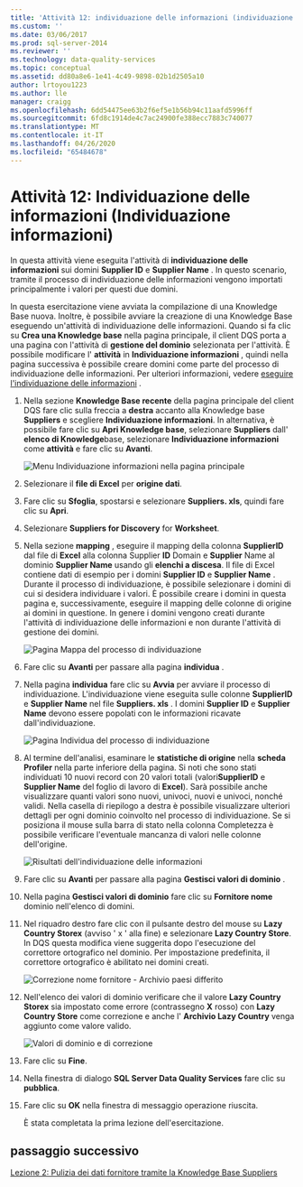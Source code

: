 ```yaml
---
title: 'Attività 12: individuazione delle informazioni (individuazione informazioni) | Microsoft Docs'
ms.custom: ''
ms.date: 03/06/2017
ms.prod: sql-server-2014
ms.reviewer: ''
ms.technology: data-quality-services
ms.topic: conceptual
ms.assetid: dd80a8e6-1e41-4c49-9898-02b1d2505a10
author: lrtoyou1223
ms.author: lle
manager: craigg
ms.openlocfilehash: 6dd54475ee63b2f6ef5e1b56b94c11aafd5996ff
ms.sourcegitcommit: 6fd8c1914de4c7ac24900fe388ecc7883c740077
ms.translationtype: MT
ms.contentlocale: it-IT
ms.lasthandoff: 04/26/2020
ms.locfileid: "65484678"
---
```

# <a name="task-12-discovering-knowledge-knowledge-discovery"></a>Attività 12: Individuazione delle informazioni (Individuazione informazioni)
  In questa attività viene eseguita l'attività di **individuazione delle informazioni** sui domini **Supplier ID** e **Supplier Name** . In questo scenario, tramite il processo di individuazione delle informazioni vengono importati principalmente i valori per questi due domini.  
  
 In questa esercitazione viene avviata la compilazione di una Knowledge Base nuova. Inoltre, è possibile avviare la creazione di una Knowledge Base eseguendo un'attività di individuazione delle informazioni. Quando si fa clic su **Crea una Knowledge base** nella pagina principale, il client DQS porta a una pagina con l'attività di **gestione del dominio** selezionata per l'attività. È possibile modificare l' **attività** in **Individuazione informazioni** , quindi nella pagina successiva è possibile creare domini come parte del processo di individuazione delle informazioni. Per ulteriori informazioni, vedere [eseguire l'individuazione delle informazioni](https://msdn.microsoft.com/library/hh510398.aspx) .  
  
1.  Nella sezione **Knowledge Base recente** della pagina principale del client DQS fare clic sulla freccia a **destra** accanto alla Knowledge base **Suppliers** e scegliere **Individuazione informazioni**. In alternativa, è possibile fare clic su **Apri Knowledge base**, selezionare **Suppliers** dall' **elenco di Knowledge**base, selezionare **Individuazione informazioni** come **attività** e fare clic su **Avanti**.  
  
     ![Menu Individuazione informazioni nella pagina principale](../../2014/tutorials/media/et-discoveringknowledge-01.jpg "Menu Individuazione informazioni nella pagina principale")  
  
2.  Selezionare il **file di Excel** per **origine dati**.  
  
3.  Fare clic su **Sfoglia**, spostarsi e selezionare **Suppliers. xls**, quindi fare clic su **Apri**.  
  
4.  Selezionare **Suppliers for Discovery** for **Worksheet**.  
  
5.  Nella sezione **mapping** , eseguire il mapping della colonna **SupplierID** dal file di **Excel** alla colonna Supplier **ID** Domain e **Supplier** Name al dominio **Supplier Name** usando gli **elenchi a discesa**. Il file di Excel contiene dati di esempio per i domini **Supplier ID** e **Supplier Name** . Durante il processo di individuazione, è possibile selezionare i domini di cui si desidera individuare i valori. È possibile creare i domini in questa pagina e, successivamente, eseguire il mapping delle colonne di origine ai domini in questione. In genere i domini vengono creati durante l'attività di individuazione delle informazioni e non durante l'attività di gestione dei domini.  
  
     ![Pagina Mappa del processo di individuazione](../../2014/tutorials/media/et-discoveringknowledge-02.jpg "Pagina Mappa del processo di individuazione")  
  
6.  Fare clic su **Avanti** per passare alla pagina **individua** .  
  
7.  Nella pagina **individua** fare clic su **Avvia** per avviare il processo di individuazione. L'individuazione viene eseguita sulle colonne **SupplierID** e **Supplier Name** nel file **Suppliers. xls** . I domini **Supplier ID** e **Supplier Name** devono essere popolati con le informazioni ricavate dall'individuazione.  
  
     ![Pagina Individua del processo di individuazione](../../2014/tutorials/media/et-discoveringknowledge-03.jpg "Pagina Individua del processo di individuazione")  
  
8.  Al termine dell'analisi, esaminare le **statistiche di origine** nella **scheda Profiler** nella parte inferiore della pagina. Si noti che sono stati individuati 10 nuovi record con 20 valori totali (valori**SupplierID** e **Supplier Name** del foglio di lavoro di **Excel**). Sarà possibile anche visualizzare quanti valori sono nuovi, univoci, nuovi e univoci, nonché validi. Nella casella di riepilogo a destra è possibile visualizzare ulteriori dettagli per ogni dominio coinvolto nel processo di individuazione. Se si posiziona il mouse sulla barra di stato nella colonna Completezza è possibile verificare l'eventuale mancanza di valori nelle colonne dell'origine.  
  
     ![Risultati dell'individuazione delle informazioni](../../2014/tutorials/media/et-discoveringknowledge-04.jpg "Risultati dell'individuazione delle informazioni")  
  
9. Fare clic su **Avanti** per passare alla pagina **Gestisci valori di dominio** .  
  
10. Nella pagina **Gestisci valori di dominio** fare clic su **Fornitore nome** dominio nell'elenco di domini.  
  
11. Nel riquadro destro fare clic con il pulsante destro del mouse su **Lazy Country Storex** (avviso ' x ' alla fine) e selezionare **Lazy Country Store**. In DQS questa modifica viene suggerita dopo l'esecuzione del correttore ortografico nel dominio. Per impostazione predefinita, il correttore ortografico è abilitato nei domini creati.  
  
     ![Correzione nome fornitore - Archivio paesi differito](../../2014/tutorials/media/et-discoveringknowledge-05.jpg "Correzione nome fornitore - Archivio paesi differito")  
  
12. Nell'elenco dei valori di dominio verificare che il valore **Lazy Country Storex** sia impostato come errore (contrassegno **X** rosso) con **Lazy Country Store** come correzione e anche l' **Archivio Lazy Country** venga aggiunto come valore valido.  
  
     ![Valori di dominio e di correzione](../../2014/tutorials/media/et-discoveringknowledge-06.jpg "Valori di dominio e di correzione")  
  
13. Fare clic su **Fine**.  
  
14. Nella finestra di dialogo **SQL Server Data Quality Services** fare clic su **pubblica**.  
  
15. Fare clic su **OK** nella finestra di messaggio operazione riuscita.  
  
     È stata completata la prima lezione dell'esercitazione.  
  
## <a name="next-step"></a>passaggio successivo  
 [Lezione 2: Pulizia dei dati fornitore tramite la Knowledge Base Suppliers](../../2014/tutorials/lesson-2-cleansing-supplier-data-using-the-suppliers-knowledge-base.md)  
  
  
